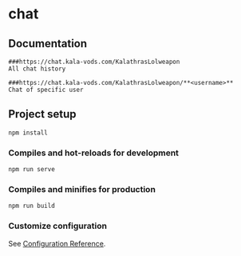 # chat

## Documentation
```
###https://chat.kala-vods.com/KalathrasLolweapon
All chat history

###https://chat.kala-vods.com/KalathrasLolweapon/**<username>**
Chat of specific user

```
## Project setup
```
npm install
```

### Compiles and hot-reloads for development
```
npm run serve
```

### Compiles and minifies for production
```
npm run build
```

### Customize configuration
See [Configuration Reference](https://cli.vuejs.org/config/).
